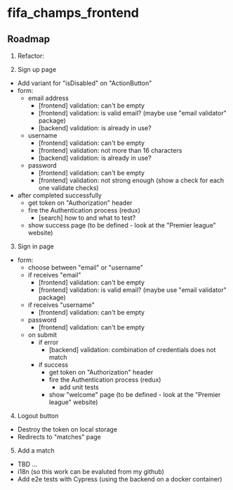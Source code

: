 # fifa_champs_frontend

## Roadmap

1. Refactor:
  <!-- * Turn `index.js` files into barrels that exports the actual component (the component should be named as `ActionButton` not `action-button`) -->
  <!-- * The respective style files should replace `index.styles.css` to `ActionButton.styles.css` -->
  <!-- * The style main class should be the component name, e.g.: `.ActionButton` instead of `.action-button` -->
2. Sign up page
  * Add variant for "isDisabled" on "ActionButton"
  * form:
    * email address
      * [frontend] validation: can't be empty
      * [frontend] validation: is valid email? (maybe use "email validator" package)
      * [backend] validation: is already in use?
    * username
      * [frontend] validation: can't be empty
      * [frontend] validation: not more than 16 characters
      * [backend] validation: is already in use?
    * password
      * [frontend] validation: can't be empty
      * [frontend] validation: not strong enough (show a check for each one validate checks)
  * after completed successfully
    * get token on "Authorization" header
    * fire the Authentication process (redux)
      * [search] how to and what to test?
    * show success page (to be defined - look at the "Premier league" website)
3. Sign in page
  * form:
    * choose between "email" or "username"
    * if receives "email"
      * [frontend] validation: can't be empty
      * [frontend] validation: is valid email? (maybe use "email validator" package)
    * if receives "username"
      * [frontend] validation: can't be empty
    * password
      * [frontend] validation: can't be empty
    * on submit
      * if error
        * [backend] validation: combination of credentials does not match
      * if success
        * get token on "Authorization" header
        * fire the Authentication process (redux)
          * add unit tests
        * show "welcome" page (to be defined - look at the "Premier league" website)
4. Logout button
  * Destroy the token on local storage
  * Redirects to "matches" page
5. Add a match
  * TBD
...
* i18n (so this work can be evaluted from my github)
* Add e2e tests with Cypress (using the backend on a docker container)